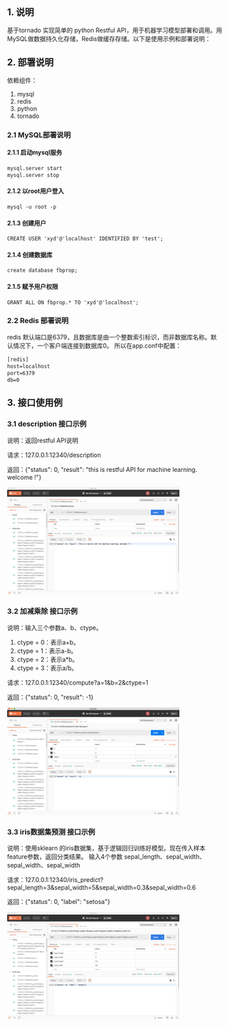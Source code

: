 ## 1. 说明
基于tornado 实现简单的 python Restful API，用于机器学习模型部署和调用。用MySQL做数据持久化存储，Redis做缓存存储。以下是使用示例和部署说明：

## 2. 部署说明
依赖组件：

1. mysql
2. redis
3. python
4. tornado

### 2.1 MySQL部署说明

#### 2.1.1 启动mysql服务
```
mysql.server start
mysql.server stop
```
#### 2.1.2 以root用户登入
```
mysql -u root -p
```
#### 2.1.3 创建用户
```
CREATE USER 'xyd'@'localhost' IDENTIFIED BY 'test';
```
#### 2.1.4 创建数据库
```
create database fbprop;
```
#### 2.1.5 赋予用户权限
```
GRANT ALL ON fbprop.* TO 'xyd'@'localhost';
```

### 2.2 Redis 部署说明
redis 默认端口是6379，且数据库是由一个整数索引标识，而非数据库名称。默认情况下，一个客户端连接到数据库0。
所以在app.conf中配置：
```
[redis]
host=localhost
port=6379
db=0
```

## 3. 接口使用例

### 3.1 description 接口示例
说明：返回restful API说明

请求：127.0.0.1:12340/description

返回：{"status": 0, "result": "this is restful API for machine learning. welcome !"}

<div align=centre><img width="80%" height="80%" src="https://github.com/caserwin/SimpleRestfulML/raw/master/pic/restfulAPI_1.png"/></div>

### 3.2 加减乘除 接口示例
说明：输入三个参数a、b、ctype。

1. ctype = 0：表示a+b。
2. ctype = 1：表示a-b。
3. ctype = 2：表示a*b。
4. ctype = 3：表示a/b。

请求：127.0.0.1:12340/compute?a=1&b=2&ctype=1

返回：{"status": 0, "result": -1}

<div align=centre><img width="80%" height="80%" src="https://github.com/caserwin/SimpleRestfulML/raw/master/pic/restfulAPI_2.png"/></div>

### 3.3 iris数据集预测 接口示例
说明：使用sklearn 的iris数据集，基于逻辑回归训练好模型。现在传入样本feature参数，返回分类结果。
输入4个参数 sepal_length、sepal_width、sepal_width、sepal_width

请求：127.0.0.1:12340/iris_predict?sepal_length=3&sepal_width=5&sepal_width=0.3&sepal_width=0.6

返回：{"status": 0, "label": "setosa"}

<div align=centre><img width="80%" height="80%" src="https://github.com/caserwin/SimpleRestfulML/raw/master/pic/restfulAPI_3.png"/></div>